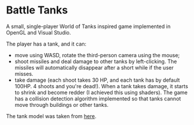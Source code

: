 # Battle Tanks

A small, single-player World of Tanks inspired game implemented in OpenGL and Visual Studio.

The player has a tank, and it can:
- move using WASD, rotate the third-person camera using the mouse;
- shoot missiles and deal damage to other tanks by left-clicking. The missiles will automatically disappear after a short while if the user misses.
- take damage (each shoot takes 30 HP, and each tank has by default 100HP. 4 shoots and you're dead!). When a tank takes damage, it starts to shrink and become redder (I achieved this using shaders). 
The game has a collision detection algorithm implemented so that tanks cannot move through buildings or other tanks.

The tank model was taken from [here](https://www.turbosquid.com/3d-models/abrams-tank-3d-model-1251659).
